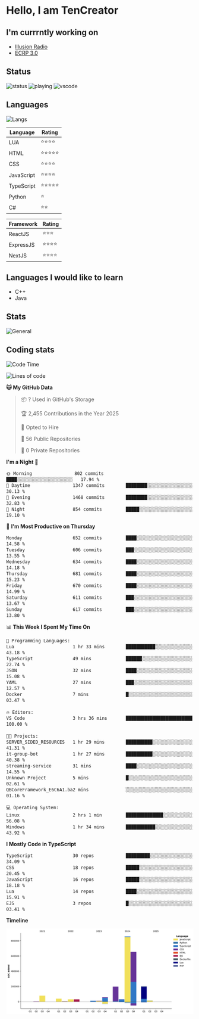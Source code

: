 # Hello, I am TenCreator

## I'm currrntly working on
- [Illusion Radio](https://illusionradio.co.uk/)
- [ECRP 3.0](http://github.com/Emerald-Coast-Roleplay/)

## Status
![status](https://api.statusbadges.me/badge/status/518334475038359555?simple=true&style=for-the-badge)
![playing](https://api.statusbadges.me/badge/playing/518334475038359555?style=for-the-badge)
![vscode](https://api.statusbadges.me/badge/vscode/518334475038359555?style=for-the-badge)

## Languages
![Langs](https://github-readme-stats.vercel.app/api/top-langs/?username=tencreator&layout=compact&theme=radical)


|Language|Rating|
|--------|------|
|LUA|⭐️⭐️⭐️⭐️|
|HTML|⭐️⭐️⭐️⭐️⭐️|
|CSS|⭐️⭐️⭐️⭐️|
|JavaScript|⭐️⭐️⭐️⭐️|
|TypeScript|⭐️⭐️⭐️⭐️⭐️|
|Python|⭐️|
|C#|⭐️⭐️ |

|Framework|Rating|
|--------|------|
|ReactJS|⭐️⭐️⭐|
|ExpressJS|⭐️⭐️⭐️⭐️|
|NextJS|⭐️⭐️⭐⭐️|

## Languages I would like to learn
- C++
- Java

## Stats
![General](https://github-readme-stats.vercel.app/api?username=tencreator&show_icons=true&theme=radical)

## Coding stats

<!--START_SECTION:waka-->
![Code Time](http://img.shields.io/badge/Code%20Time-544%20hrs%2050%20mins-blue)

![Lines of code](https://img.shields.io/badge/From%20Hello%20World%20I%27ve%20Written-2.2%20million%20lines%20of%20code-blue)

**🐱 My GitHub Data** 

> 📦 ? Used in GitHub's Storage 
 > 
> 🏆 2,455 Contributions in the Year 2025
 > 
> 💼 Opted to Hire
 > 
> 📜 56 Public Repositories 
 > 
> 🔑 0 Private Repositories 
 > 
**I'm a Night 🦉** 

```text
🌞 Morning                802 commits         ████░░░░░░░░░░░░░░░░░░░░░   17.94 % 
🌆 Daytime                1347 commits        ████████░░░░░░░░░░░░░░░░░   30.13 % 
🌃 Evening                1468 commits        ████████░░░░░░░░░░░░░░░░░   32.83 % 
🌙 Night                  854 commits         █████░░░░░░░░░░░░░░░░░░░░   19.10 % 
```
📅 **I'm Most Productive on Thursday** 

```text
Monday                   652 commits         ████░░░░░░░░░░░░░░░░░░░░░   14.58 % 
Tuesday                  606 commits         ███░░░░░░░░░░░░░░░░░░░░░░   13.55 % 
Wednesday                634 commits         ████░░░░░░░░░░░░░░░░░░░░░   14.18 % 
Thursday                 681 commits         ████░░░░░░░░░░░░░░░░░░░░░   15.23 % 
Friday                   670 commits         ████░░░░░░░░░░░░░░░░░░░░░   14.99 % 
Saturday                 611 commits         ███░░░░░░░░░░░░░░░░░░░░░░   13.67 % 
Sunday                   617 commits         ███░░░░░░░░░░░░░░░░░░░░░░   13.80 % 
```


📊 **This Week I Spent My Time On** 

```text
💬 Programming Languages: 
Lua                      1 hr 33 mins        ███████████░░░░░░░░░░░░░░   43.18 % 
TypeScript               49 mins             ██████░░░░░░░░░░░░░░░░░░░   22.74 % 
JSON                     32 mins             ████░░░░░░░░░░░░░░░░░░░░░   15.08 % 
YAML                     27 mins             ███░░░░░░░░░░░░░░░░░░░░░░   12.57 % 
Docker                   7 mins              █░░░░░░░░░░░░░░░░░░░░░░░░   03.47 % 

🔥 Editors: 
VS Code                  3 hrs 36 mins       █████████████████████████   100.00 % 

🐱‍💻 Projects: 
SERVER_SIDED_RESOURCES   1 hr 29 mins        ██████████░░░░░░░░░░░░░░░   41.31 % 
it-group-bot             1 hr 27 mins        ██████████░░░░░░░░░░░░░░░   40.38 % 
streaming-service        31 mins             ████░░░░░░░░░░░░░░░░░░░░░   14.55 % 
Unknown Project          5 mins              █░░░░░░░░░░░░░░░░░░░░░░░░   02.61 % 
QBCoreFramework_E6C6A1.ba2 mins              ░░░░░░░░░░░░░░░░░░░░░░░░░   01.16 % 

💻 Operating System: 
Linux                    2 hrs 1 min         ██████████████░░░░░░░░░░░   56.08 % 
Windows                  1 hr 34 mins        ███████████░░░░░░░░░░░░░░   43.92 % 
```

**I Mostly Code in TypeScript** 

```text
TypeScript               30 repos            █████████░░░░░░░░░░░░░░░░   34.09 % 
CSS                      18 repos            █████░░░░░░░░░░░░░░░░░░░░   20.45 % 
JavaScript               16 repos            █████░░░░░░░░░░░░░░░░░░░░   18.18 % 
Lua                      14 repos            ████░░░░░░░░░░░░░░░░░░░░░   15.91 % 
EJS                      3 repos             █░░░░░░░░░░░░░░░░░░░░░░░░   03.41 % 
```



**Timeline**

![Lines of Code chart](https://raw.githubusercontent.com/tencreator/tencreator/main/assets/bar_graph.png)


<!--END_SECTION:waka-->
